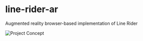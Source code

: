 # line-rider-ar
Augmented reality browser-based implementation of Line Rider

![Project Concept](res/ProjectConcept.png)
